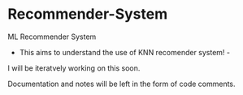 # Recommender-System

ML Recommender System

- This aims to understand the use of KNN recomender system! -

I will be iteratvely working on this soon.

Documentation and notes will be left in the form of code comments.
